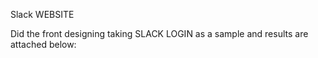 Slack WEBSITE

Did the front designing taking SLACK LOGIN as a sample and results are attached below:
